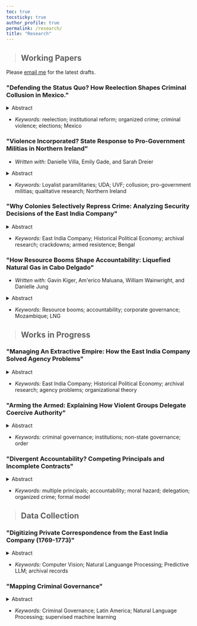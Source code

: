 ```yaml
---
toc: true
tocsticky: true
author_profile: true
permalink: /research/
title: "Research"
---
```

> ## Working Papers

Please [email me](mailto:adee.weller@emory.edu) for the latest drafts.

### "Defending the Status Quo? How Reelection Shapes Criminal Collusion in Mexico."

<details>
  <summary>Abstract</summary>

How does the ability of an incumbent to run for reelection shape how criminal groups engage with them? Reelection allows voters to hold elected officials accountable, prompting better governance. However, it also can incentivize officeholders to use illicit strategies to hold onto power. This includes collusion with criminal groups, who can provide financial support and coercive power to influence electoral outcomes in exchange for protection and profits. As a result, the introduction of reelection can strengthen ties between criminal groups and elected officials in some contexts, undermining the ability of voters to hold them accountable. I test this argument by exploiting exogenous variation in the introduction of mayoral reelection in Mexico. Using a multi-period difference-in-differences design, I show that criminal groups disproportionately killed rival candidates in places where incumbents could run for reelection, maintaining the status quo and keeping the incumbent in power. As a result, re-electable mayors were more likely to be audited for corruption where criminal groups operate. This letter highlights an important trade-off in democracies: while reelection can empower voters to hold officials accountable, it also offers a pathway for violent interest groups to capture and control political power with lasting consequences for democratic integrity. 
</details>

* _Keywords:_ reelection; institutional reform; organized crime; criminal violence; elections; Mexico

### "Violence Incorporated? State Response to Pro-Government Militias in Northern Ireland"

 * _Written with:_ Danielle Villa, Emily Gade, and Sarah Dreier

<details>
  <summary>Abstract</summary>
    Why do states support some pro-government militias (PGMs) while actively sup-
pressing others, particularly when the militias engage in similar behavior? This article
examines the internal decision-making process of the British government during the
conflict in Northern Ireland, analyzing 8,430 recently declassified documents from the
Prime Ministers’ security-based Correspondence Files (1969-1974). These documents
detail the British government’s internal attitudes and behaviors toward more than 20
Loyalist PGM groups. We show that the British government identified the benefits
that certain PGMs could offer in terms of policing, auxiliary military support, and
buttressing public opinion. The state was also deeply concerned about the long-term
consequences of collusion, resulting in limited, short-term collaboration with certain
beneficial PGMs. We provide the first internal account of how governments think about
and work with PGMs, providing critical insights into how conflicts unfold in real-time,
and contributing to a broader understanding of state-militia dynamics globally.
</details>

 * _Keywords:_ Loyalist paramilitaries; UDA; UVF; collusion; pro-government militias; qualitative research; Northern Ireland

### "Why Colonies Selectively Repress Crime: Analyzing Security Decisions of the East India Company"

<details>
  <summary>Abstract</summary>
How do colonial regimes respond to and discuss issues of criminal violence within their overseas holdings? Moreover, how do colonial regimes govern in response to civil disorder? While the devastating long-term consequences of colonial rule are well-established, we understand less about why repressive policies vary within individual territories, despite similar levels of criminal violence. Further, the internal governing discussions and security decisions of colonial regimes remains opaque. Using the internal, private records of the English East India Company during the initial years of rule in Bengal (1769-1773), I examine why the Company selectively repressed some criminal violence but not others. I suggest that the Company's relationships with local elites shaped their governance tactics when facing domestic conflict and violence. Where elites allied with colonial rule, the Company was more likely to violently suppress crime and protect the status quo. This suggests that colonial regimes, and modern states beyond them, are aware of and responsive to the destabilizing effects of criminal violence and strategically repress some to protect political assets, rather than purely strategic goals. This project provides critical insight into how authorities govern and make decisions in the face of organized, armed violence, even when it does not directly challenge incumbent rule. 

</details>

 * _Keywords:_ East India Company; Historical Political Economy; archival research; crackdowns; armed resistence; Bengal

### "How Resource Booms Shape Accountability: Liquefied Natural Gas in Cabo Delgado"

 * _Written with:_ Gavin Kiger, Am\'erico Maluana, William Wainwright, and Danielle Jung

<details>
  <summary>Abstract</summary>
How do natural resource booms shape political accountability? Rapid and sudden increases in extractive profits alter the relationship between voters, politicians, and corporate actors. This paper examines how oil and gas discoveries in Mozambique’s Rovuma Basin affect voter accountability and perceptions of the democratic process, highlighting the effects of corporate public goods provision. While politicians may divert resource rents to sustain patronage networks and entrench their power, corporations—bound by legal agreements—often take over the provision of essential public services. This dynamic distances politicians from the electorate, reducing voters’ ability to hold them accountable for public goods provision and eroding trust in democratic institutions. By outsourcing development to corporations, incumbents benefit from resource wealth without facing electoral consequences, leading to increased voter cynicism and disengagement. We exploit exogenous variation in oil discoveries across northern Mozambique to test our theory, replying on detailed data on perceptions of governmental actors and trust in officials. The findings will highlight the complex interplay between natural resources, corporate influence, and political accountability, offering new insights into the challenges resource-rich countries face in maintaining democratic governance.

</details>

 * _Keywords:_ Resource booms; accountability; corporate governance; Mozambique; LNG


> ## Works in Progress

### "Managing An Extractive Empire: How the East India Company Solved Agency Problems"

<details>
  <summary>Abstract</summary>
  To be hired by the English East India Company (EIC), an individual was generally required to be between fifteen and eighteen years old. With little training or local knowledge, employees were sent across the globe, supplied with arms, and instructed to maximize profits. As such, the EIC was plagued by agency problems from its inception. How do organizations solve this challenge? This is particularly acute in economically driven groups, where hiring a profit-seeking employee can both be highly beneficial but also highly risky. Examining the internal communications of the EIC as it shifted from a trading company to a governing authority, I show that the Company was deeply concerned about this issue. As a result, they formed an institutional structure of intelligence sharing and reporting on other's behavior, maximizing transparency and bureaucratizing spying. This project helps us understand how a group's organization shapes its behavior and responses to challenges.
</details>

 * _Keywords:_ East India Company; Historical Political Economy; archival research; agency problems; organizational theory


### "Arming the Armed: Explaining How Violent Groups Delegate Coercive Authority"

<details>
  <summary>Abstract</summary> 
  Violent armed groups around the world formally designate institutions, from specialized coercive institutions to ones that provide services. For groups that seek to reform, remove, or supplant the state, these institutions are a mechanism of direct governance by which the groups can impose a new political or social order. For groups that do not seek statehood, however, these institutions help them achieve their non-political goals, such as economic ones. However, because these groups do not rival the state, they can also co-opt state institutions and govern indirectly. This project examines the trade-off that non-state-seeking groups face when choosing an institutional arrangement. They can govern indirectly, through co-opting state institutions, or directly by developing their own institutions. Indirect governance establishes immediate access to state power but introduces principal-agent problems. When the state is unable to serve a faithful agent, groups may choose to form their own institutions. These can be more effective but also are much more costly to establish and maintain. I examine this conceptualization using qualitative evidence of coercive institutions by criminal groups in Mexico (1990-2010).
</details>

 * _Keywords:_ criminal governance; institutions; non-state governance; order

### "Divergent Accountability? Competing Principals and Incomplete Contracts"

<details>
  <summary>Abstract</summary>
How does the introduction of competing principals impact voters' ability to hold politicians accountable? This project builds off of canonical models of democratic accountability, which frame reelection as a chance for voters to solve the moral hazard problem they face with politicians. Here, however, there is a second principal who is also vying for control of the politician, as the agent, but who has fundamentally divergent goals from the voters. This principal also has a different set of skills that they can employ to coerce the official, using both bribes and threats. The politician, therefore, must appraise the risks they face and the value of holding office, given the incentives offered by each of the principals. This model has broad applications, applying wherever principals, armed with differing capacities, compete for control of an agent.
</details>

 * _Keywords:_ multiple principals; accountability; moral hazard; delegation; organized crime; formal model




> ## Data Collection

### "Digitizing Private Correspondence from the East India Company (1769-1773)"

<details>
  <summary>Abstract</summary>
The English East India Company (EIC) has been called one of the most well-documented corporations in human history. In this qualitative dataset, I gather all recorded correspondence, internal and external, from the Company records kept at the Asia and Africa Reading Room at the British Library. I particularly focus on the Presidency of Bengal, where the EIC first obtained the rigth to extract land taxes and began to govern as an administrative body during this period. Thus, this period covers one of the most influential moments in Company history -- defining how British colonial policy in India would be organized for more than a century. With more than 4,000 pages of handwritten documents, the first goal of this project is to digitize these letters and clearly record their contents.
</details>

 * _Keywords:_ Computer Vision; Natural Languange Processing; Predictive LLM; archival records


### "Mapping Criminal Governance"

<details>
  <summary>Abstract</summary>
How do criminal groups govern? While our understanding of governance by criminal organizations has grown, there is little systematic data to map it. This project seeks to address this gap. Using newspaper articles from _The New York Times_ containing the names of more than 50 randomly selected groups from across Latin America, this project implements a supervised machine learning approach to code more than thirty indicators of criminal governance. This indicators include who is governing (what group or groups), how they are governing (enforcing rules, collecting taxes, distributing goods), and who they are governing (civilians, other criminals, or the state). This project seeks to expand our understanding of criminal governance across the globe.
</details>

 * _Keywords:_ Criminal Governance; Latin America; Natural Language Processing; supervised machine learning
